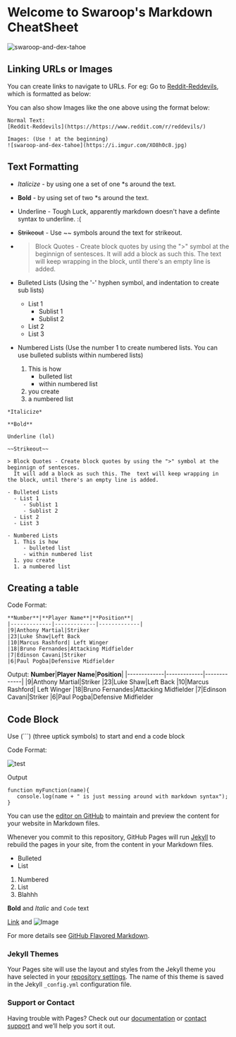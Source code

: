 
# Welcome to Swaroop's Markdown CheatSheet 


![swaroop-and-dex-tahoe](https://i.imgur.com/XO8h0c8.jpg)

## Linking URLs or Images 
You can create links to navigate to URLs. For eg: Go to [Reddit-Reddevils](https://https://www.reddit.com/r/reddevils/), which is formatted as below: 

You can also show Images like the one above using the format below:
```
Normal Text:
[Reddit-Reddevils](https://https://www.reddit.com/r/reddevils/)

Images: (Use ! at the beginning)
![swaroop-and-dex-tahoe](https://i.imgur.com/XO8h0c8.jpg)

```





## Text Formatting
- *Italicize*  - by using one a set of one *s around the text.  

- **Bold**  - by using set of two *s around the text.

- Underline - Tough Luck, apparently markdown doesn't have a definte syntax to underline. :(

- ~~Strikeout~~ - Use ~~ symbols around the text for strikeout.  

- > Block Quotes - Create block quotes by using the ">" symbol at the beginnign of sentesces.
   It will add a block as such this. The  text will keep wrapping in the block, until there's an empty line is added. 

- Bulleted Lists (Using the '-' hyphen symbol, and indentation to create sub lists)
   - List 1
      - Sublist 1
      - Sublist 2
   - List 2
   - List 3

- Numbered Lists (Use the number 1 to create numbered lists. You can use bulleted sublists within numbered lists)
   1. This is how
      - bulleted list
      - within numbered list
   1. you create
   1. a numbered list
      
 ```
*Italicize*  

**Bold**  

Underline (lol)

~~Strikeout~~ 

> Block Quotes - Create block quotes by using the ">" symbol at the beginnign of sentesces.
   It will add a block as such this. The  text will keep wrapping in the block, until there's an empty line is added. 

- Bulleted Lists
   - List 1
      - Sublist 1
      - Sublist 2
   - List 2
   - List 3

- Numbered Lists
   1. This is how
      - bulleted list
      - within numbered list
   1. you create
   1. a numbered list
```
 




## Creating a table
Code Format:
```
**Number**|**Player Name**|**Position**|
|-------------|-------------|-------------|
|9|Anthony Martial|Striker
|23|Luke Shaw|Left Back
|10|Marcus Rashford| Left Winger
|18|Bruno Fernandes|Attacking Midfielder
|7|Edinson Cavani|Striker
|6|Paul Pogba|Defensive Midfielder
```
Output:
**Number**|**Player Name**|**Position**|
|-------------|-------------|-------------|
|9|Anthony Martial|Striker
|23|Luke Shaw|Left Back
|10|Marcus Rashford| Left Winger
|18|Bruno Fernandes|Attacking Midfielder
|7|Edinson Cavani|Striker
|6|Paul Pogba|Defensive Midfielder


## Code Block
Use (```) (three uptick symbols) to start and end a code block 

Code Format:

![test](https://i.imgur.com/KnF3OLA.png)


Output
```
function myFunction(name){
   console.log(name + " is just messing around with markdown syntax");
} 

```


You can use the [editor on GitHub](https://github.com/breadfan18/breadfan18.github.io/edit/master/README.md) to maintain and preview the content for your website in Markdown files.

Whenever you commit to this repository, GitHub Pages will run [Jekyll](https://jekyllrb.com/) to rebuild the pages in your site, from the content in your Markdown files.






- Bulleted
- List

1. Numbered
1. List
1. Blahhh

**Bold** and _Italic_ and `Code` text

[Link](url) and ![Image](src)


For more details see [GitHub Flavored Markdown](https://guides.github.com/features/mastering-markdown/).

### Jekyll Themes

Your Pages site will use the layout and styles from the Jekyll theme you have selected in your [repository settings](https://github.com/breadfan18/breadfan18.github.io/settings). The name of this theme is saved in the Jekyll `_config.yml` configuration file.

### Support or Contact

Having trouble with Pages? Check out our [documentation](https://help.github.com/categories/github-pages-basics/) or [contact support](https://github.com/contact) and we’ll help you sort it out.


